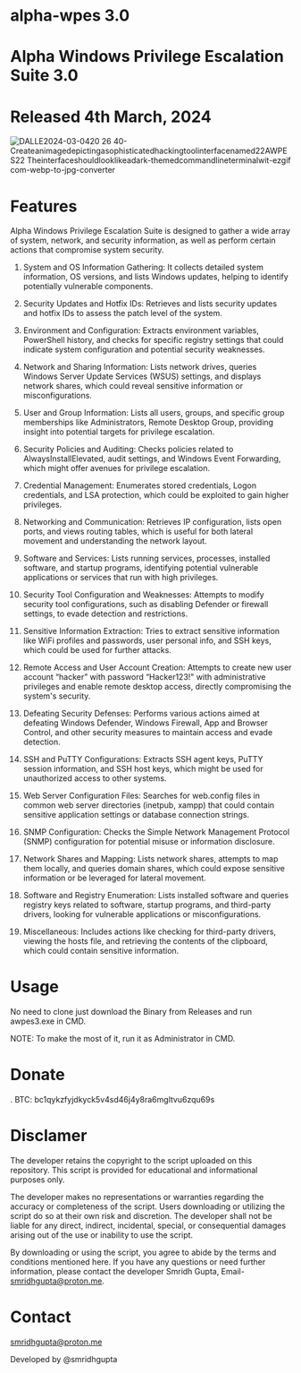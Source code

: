 # alpha-wpes 3.0

# Alpha Windows Privilege Escalation Suite 3.0

# Released 4th March, 2024

![DALLE2024-03-0420 26 40-Createanimagedepictingasophisticatedhackingtoolinterfacenamed22AWPES22 Theinterfaceshouldlooklikeadark-themedcommandlineterminalwit-ezgif com-webp-to-jpg-converter](https://github.com/smridhgupta/alpha-wpes/assets/106184548/80a33ec7-8ba8-4e2b-b61d-b881fc74d4f5)


# Features

Alpha Windows Privilege Escalation Suite is designed to gather a wide array of system, network, and security information, as well as perform certain actions that compromise system security. 

1. System and OS Information Gathering: It collects detailed system information, OS versions, and lists Windows updates, helping to identify potentially vulnerable components.

2. Security Updates and Hotfix IDs: Retrieves and lists security updates and hotfix IDs to assess the patch level of the system.

3. Environment and Configuration: Extracts environment variables, PowerShell history, and checks for specific registry settings that could indicate system configuration and potential security weaknesses.

4. Network and Sharing Information: Lists network drives, queries Windows Server Update Services (WSUS) settings, and displays network shares, which could reveal sensitive information or misconfigurations.

5. User and Group Information: Lists all users, groups, and specific group memberships like Administrators, Remote Desktop Group, providing insight into potential targets for privilege escalation.

6. Security Policies and Auditing: Checks policies related to AlwaysInstallElevated, audit settings, and Windows Event Forwarding, which might offer avenues for privilege escalation.

7. Credential Management: Enumerates stored credentials, Logon credentials, and LSA protection, which could be exploited to gain higher privileges.

8. Networking and Communication: Retrieves IP configuration, lists open ports, and views routing tables, which is useful for both lateral movement and understanding the network layout.

9. Software and Services: Lists running services, processes, installed software, and startup programs, identifying potential vulnerable applications or services that run with high privileges.

10. Security Tool Configuration and Weaknesses: Attempts to modify security tool configurations, such as disabling Defender or firewall settings, to evade detection and restrictions.

11. Sensitive Information Extraction: Tries to extract sensitive information like WiFi profiles and passwords, user personal info, and SSH keys, which could be used for further attacks.

12. Remote Access and User Account Creation: Attempts to create new user account “hacker” with password “Hacker123!" with administrative privileges and enable remote desktop access, directly compromising the system's security.

13. Defeating Security Defenses: Performs various actions aimed at defeating Windows Defender, Windows Firewall, App and Browser Control, and other security measures to maintain access and evade detection.

14. SSH and PuTTY Configurations: Extracts SSH agent keys, PuTTY session information, and SSH host keys, which might be used for unauthorized access to other systems.

15. Web Server Configuration Files: Searches for web.config files in common web server directories (inetpub, xampp) that could contain sensitive application settings or database connection strings.

16. SNMP Configuration: Checks the Simple Network Management Protocol (SNMP) configuration for potential misuse or information disclosure.

17. Network Shares and Mapping: Lists network shares, attempts to map them locally, and queries domain shares, which could expose sensitive information or be leveraged for lateral movement.

18. Software and Registry Enumeration: Lists installed software and queries registry keys related to software, startup programs, and third-party drivers, looking for vulnerable applications or misconfigurations.

19. Miscellaneous: Includes actions like checking for third-party drivers, viewing the hosts file, and retrieving the contents of the clipboard, which could contain sensitive information.


# Usage

No need to clone just download the Binary from Releases and run awpes3.exe in CMD.

NOTE: To make the most of it, run it as Administrator in CMD.

# Donate

. BTC: bc1qykzfyjdkyck5v4sd46j4y8ra6mgltvu6zqu69s

# Disclamer

The developer retains the copyright to the script uploaded on this repository. This script is provided for educational and informational purposes only.

The developer makes no representations or warranties regarding the accuracy or completeness of the script. Users downloading or utilizing the script do so at their own risk and discretion. The developer shall not be liable for any direct, indirect, incidental, special, or consequential damages arising out of the use or inability to use the script.

By downloading or using the script, you agree to abide by the terms and conditions mentioned here. If you have any questions or need further information, please contact the developer Smridh Gupta, Email- smridhgupta@proton.me.

# Contact
smridhgupta@proton.me

Developed by @smridhgupta
